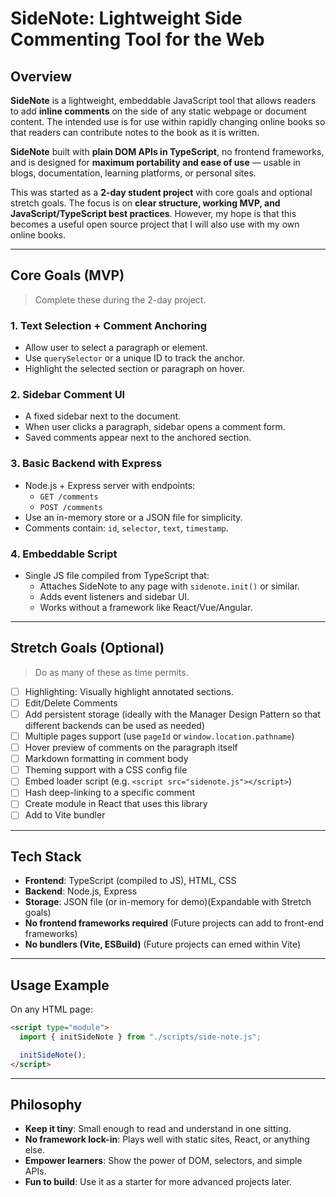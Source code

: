 # SideNote: Lightweight Side Commenting Tool for the Web

## Overview

**SideNote** is a lightweight, embeddable JavaScript tool that allows readers to add **inline comments** on the side of any static webpage or document content. The intended use is for use within rapidly changing online books so that readers can contribute notes to the book as it is written.

**SideNote** built with **plain DOM APIs in TypeScript**, no frontend frameworks, and is designed for **maximum portability and ease of use** — usable in blogs, documentation, learning platforms, or personal sites.

This was started as a **2-day student project** with core goals and optional stretch goals. The focus is on **clear structure, working MVP, and JavaScript/TypeScript best practices**. However, my hope is that this becomes a useful open source project that I will also use with my own online books.

---

## Core Goals (MVP)

> Complete these during the 2-day project.

### 1. Text Selection + Comment Anchoring
- Allow user to select a paragraph or element.
- Use `querySelector` or a unique ID to track the anchor.
- Highlight the selected section or paragraph on hover.

### 2. Sidebar Comment UI
- A fixed sidebar next to the document.
- When user clicks a paragraph, sidebar opens a comment form.
- Saved comments appear next to the anchored section.

### 3. Basic Backend with Express
- Node.js + Express server with endpoints:
  - `GET /comments`
  - `POST /comments`
- Use an in-memory store or a JSON file for simplicity.
- Comments contain: `id`, `selector`, `text`, `timestamp`.

### 4. Embeddable Script
- Single JS file compiled from TypeScript that:
  - Attaches SideNote to any page with `sidenote.init()` or similar.
  - Adds event listeners and sidebar UI.
  - Works without a framework like React/Vue/Angular.

---

## Stretch Goals (Optional)

> Do as many of these as time permits.

- [ ] Highlighting: Visually highlight annotated sections.
- [ ] Edit/Delete Comments
- [ ] Add persistent storage (ideally with the Manager Design Pattern so that different backends can be used as needed)
- [ ] Multiple pages support (use `pageId` or `window.location.pathname`)
- [ ] Hover preview of comments on the paragraph itself
- [ ] Markdown formatting in comment body
- [ ] Theming support with a CSS config file
- [ ] Embed loader script (e.g. `<script src="sidenote.js"></script>`)
- [ ] Hash deep-linking to a specific comment
- [ ] Create module in React that uses this library
- [ ] Add to Vite bundler

---

## Tech Stack

- **Frontend**: TypeScript (compiled to JS), HTML, CSS
- **Backend**: Node.js, Express
- **Storage**: JSON file (or in-memory for demo)(Expandable with Stretch goals)
- **No frontend frameworks required** (Future projects can add to front-end frameworks) 
- **No bundlers (Vite, ESBuild)** (Future projects can emed within Vite)

---

## Usage Example

On any HTML page:

```html
<script type="module">
  import { initSideNote } from "./scripts/side-note.js";

  initSideNote();
</script>
```

---

## Philosophy

- **Keep it tiny**: Small enough to read and understand in one sitting.
- **No framework lock-in**: Plays well with static sites, React, or anything else.
- **Empower learners**: Show the power of DOM, selectors, and simple APIs.
- **Fun to build**: Use it as a starter for more advanced projects later.